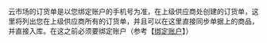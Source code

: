 云市场的订货单是以您绑定账户的手机号为准，在上级供应商处创建的订货单，这里将列出您在上级供应商所有的订货单，并且可以在这里直接同步单据上的商品，并直接入库。在这之前必须要绑定账户（参考【[绑定账户](/yun-shi-chang/di-yi-bu-ff1a-bang-ding-zhang-hu.md)】）



